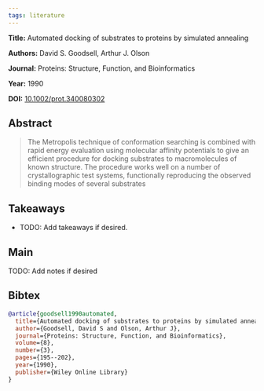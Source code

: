 ```yaml
---
tags: literature
---
```


**Title:** Automated docking of substrates to proteins by simulated annealing

**Authors:** David S. Goodsell, Arthur J. Olson

**Journal:** Proteins: Structure, Function, and Bioinformatics

**Year:** 1990

**DOI:** [10.1002/prot.340080302](https://doi.org/10.1002/prot.340080302)

## Abstract

> The Metropolis technique of conformation searching is combined with rapid energy evaluation using molecular affinity potentials to give an efficient procedure for docking substrates to macromolecules of known structure. The procedure works well on a number of crystallographic test systems, functionally reproducing the observed binding modes of several substrates

## Takeaways

- TODO: Add takeaways if desired.

## Main

TODO: Add notes if desired

## Bibtex

```bibtex
@article{goodsell1990automated,
  title={Automated docking of substrates to proteins by simulated annealing},
  author={Goodsell, David S and Olson, Arthur J},
  journal={Proteins: Structure, Function, and Bioinformatics},
  volume={8},
  number={3},
  pages={195--202},
  year={1990},
  publisher={Wiley Online Library}
}
```